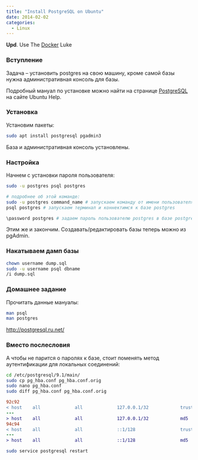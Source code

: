 ```yaml
---
title: "Install PostgreSQL on Ubuntu"
date: 2014-02-02
categories:
  - Linux
---
```


**Upd**. Use The [Docker](https://hub.docker.com/_/postgres/) Luke

### Вступление

Задача – установить postgres на свою машину, кроме самой базы нужна административная консоль для базы.

Подробный мануал по установке можно найти на странице [PostgreSQL](https://help.ubuntu.com/community/PostgreSQL) на сайте Ubuntu Help.

### Установка

Установим пакеты:

```bash
sudo apt install postgresql pgadmin3
```

База и административная консоль установлены.

### Настройка

Начнем с установки пароля пользователя:

```bash
sudo -u postgres psql postgres

# подробнее об этой команде:
sudo -u postgres command_name # запускаем команду от имени пользователя postgres
psql postgres # запускаем терминал и коннектимся к базе postgres

\password postgres # задаем пароль пользователю postgres в базе postgres
```

Этим же и закончим. Создавать/редактировать базы теперь можно из pgAdmin.

### Накатываем дамп базы

```bash
chown username dump.sql
sudo -u username psql dbname
/i dump.sql
```

### Домашнее задание

Прочитать данные мануалы:

```bash
man psql
man postgres
```

<http://postgresql.ru.net/>

### Вместо послесловия

А чтобы не парится о паролях к базе, стоит поменять метод аутентификации для локальных соединений:

```bash
cd /etc/postgresql/9.1/main/
sudo cp pg_hba.conf pg_hba.conf.orig
sudo nano pg_hba.conf
sudo diff pg_hba.conf pg_hba.conf.orig
```

```diff
92c92
< host    all             all             127.0.0.1/32            trust
---
> host    all             all             127.0.0.1/32            md5
94c94
< host    all             all             ::1/128                 trust
---
> host    all             all             ::1/128                 md5
```

```bash
sudo service postgresql restart
```
